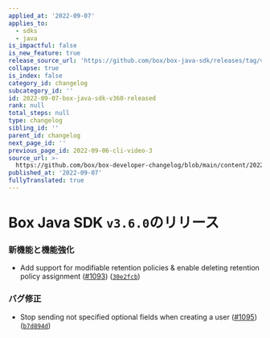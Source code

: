 ```yaml
---
applied_at: '2022-09-07'
applies_to:
  - sdks
  - java
is_impactful: false
is_new_feature: true
release_source_url: 'https://github.com/box/box-java-sdk/releases/tag/v3.6.0'
collapse: true
is_index: false
category_id: changelog
subcategory_id: ''
id: 2022-09-07-box-java-sdk-v360-released
rank: null
total_steps: null
type: changelog
sibling_id: ''
parent_id: changelog
next_page_id: ''
previous_page_id: 2022-09-06-cli-video-3
source_url: >-
  https://github.com/box/box-developer-changelog/blob/main/content/2022/09-07-box-java-sdk-v360-released.md
published_at: '2022-09-07'
fullyTranslated: true
---
```

# Box Java SDK `v3.6.0`のリリース

### 新機能と機能強化

* Add support for modifiable retention policies & enable deleting retention policy assignment ([#1093][1]) ([`30e2fcb`][2])

### バグ修正

* Stop sending not specified optional fields when creating a user ([#1095][3]) ([`b7d894d`][4])

[1]: https://github.com/box/box-java-sdk/issues/1093

[2]: https://github.com/box/box-java-sdk/commit/30e2fcb74c12867fd3859c3490539557b47ab006

[3]: https://github.com/box/box-java-sdk/issues/1095

[4]: https://github.com/box/box-java-sdk/commit/b7d894d3f134137f3a5925f09accfd4334837f81
